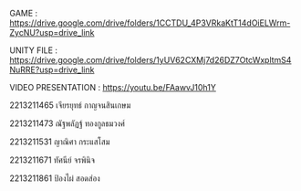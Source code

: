 GAME : https://drive.google.com/drive/folders/1CCTDU_4P3VRkaKtT14dOiELWrm-ZycNU?usp=drive_link

UNITY FILE : https://drive.google.com/drive/folders/1yUV62CXMj7d26DZ7OtcWxpltmS4NuRRE?usp=drive_link

VIDEO PRESENTATION : https://youtu.be/FAawvJ10h1Y

2213211465 เจียรยุทธ์ กาญจนสินเกษม

2213211473 ณัฐพลัฏฐ์ ทองกูลธมวงศ์

2213211531 ญาณิศา กระแสโสม

2213211671 ทัศนีย์ จรพินิจ 

2213211861 ป้องไผ่ สอดส่อง

